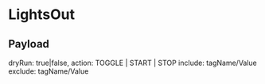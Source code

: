 # LightsOut

## Payload

dryRun: true|false,
action: TOGGLE | START | STOP
include: tagName/Value
exclude: tagName/Value


